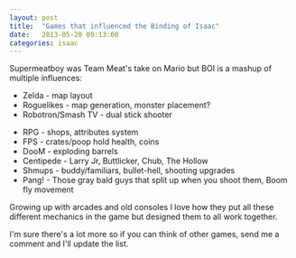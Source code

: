 ```yaml
---
layout: post
title:  "Games that influenced the Binding of Isaac"
date:   2013-05-20 09:13:00
categories: isaac
---
```


Supermeatboy was Team Meat's take on Mario but BOI is a mashup of multiple influences:

- Zelda - map layout
- Roguelikes - map generation, monster placement?
- Robotron/Smash TV - dual stick shooter
<!--more-->
- RPG - shops, attributes system
- FPS - crates/poop hold health, coins
- DooM - exploding barrels
- Centipede - Larry Jr, Buttlicker, Chub, The Hollow
- Shmups - buddy/familiars, bullet-hell, shooting upgrades
- Pang! - Those gray bald guys that split up when you shoot them, Boom fly movement

Growing up with arcades and old consoles I love how they put all these different mechanics in the game but designed them to all work together.

I'm sure there's a lot more so if you can think of other games, <a class="lightbox-31286340382249" style="cursor:pointer;">send me a comment</a> and I'll update the list.
